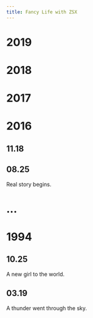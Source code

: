 ```yaml
---
title: Fancy Life with ZSX
---
```

# 2019

# 2018

# 2017

# 2016
## 11.18 
## 08.25
Real story begins.

# ...

# 1994
## 10.25
A new girl to the world.
## 03.19
A thunder went through the sky.